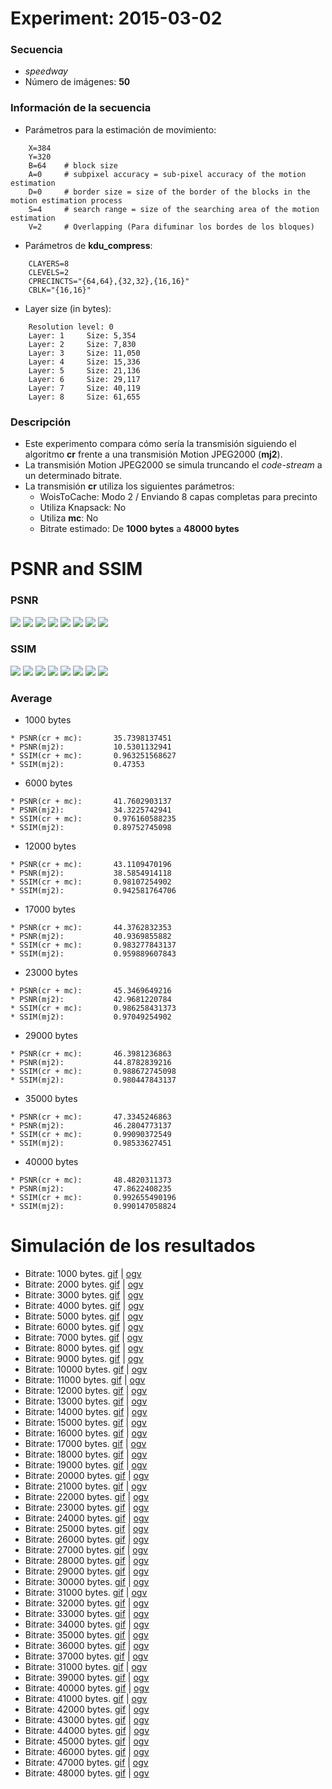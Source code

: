 Experiment: 2015-03-02
======================

### Secuencia

- *speedway*
- Número de imágenes: **50**

### Información de la secuencia
* Parámetros para la estimación de movimiento:
```
    X=384
    Y=320
    B=64    # block size
    A=0     # subpixel accuracy = sub-pixel accuracy of the motion estimation
    D=0     # border size = size of the border of the blocks in the motion estimation process
    S=4     # search range = size of the searching area of the motion estimation
    V=2     # Overlapping (Para difuminar los bordes de los bloques)
```

* Parámetros de **kdu_compress**:

```
    CLAYERS=8
    CLEVELS=2
    CPRECINCTS="{64,64},{32,32},{16,16}"
    CBLK="{16,16}"
```

* Layer size (in bytes):

```
    Resolution level: 0
    Layer: 1     Size: 5,354
    Layer: 2     Size: 7,830
    Layer: 3     Size: 11,050
    Layer: 4     Size: 15,336
    Layer: 5     Size: 21,136
    Layer: 6     Size: 29,117
    Layer: 7     Size: 40,119
    Layer: 8     Size: 61,655
```

### Descripción

- Este experimento compara cómo sería la transmisión siguiendo el algoritmo
  **cr** frente a una transmisión Motion JPEG2000 (**mj2**). 
- La transmisión Motion JPEG2000 se simula truncando el *code-stream* a
  un determinado bitrate.
- La transmisión **cr** utiliza los siguientes parámetros:
    - WoisToCache: Modo 2 / Enviando 8 capas completas para precinto
    - Utiliza Knapsack: No
    - Utiliza **mc**: No
    - Bitrate estimado: De **1000 bytes** a **48000 bytes**

PSNR and SSIM
=============

### PSNR

![](assets/psnr-1k-5k.png)
![](assets/psnr-6k-11k.png)
![](assets/psnr-12k-16k.png)
![](assets/psnr-17k-22k.png)
![](assets/psnr-23k-28k.png)
![](assets/psnr-29k-34k.png)
![](assets/psnr-35k-40k.png)
![](assets/psnr-40k-45k.png)

### SSIM

![](assets/ssim-1k-5k.png)
![](assets/ssim-6k-11k.png)
![](assets/ssim-12k-16k.png)
![](assets/ssim-17k-22k.png)
![](assets/ssim-23k-28k.png)
![](assets/ssim-29k-34k.png)
![](assets/ssim-35k-40k.png)
![](assets/ssim-40k-45k.png)

### Average
* 1000 bytes
```
* PSNR(cr + mc):       35.7398137451
* PSNR(mj2):           10.5301132941
* SSIM(cr + mc):       0.963251568627
* SSIM(mj2):           0.47353
```

* 6000 bytes
```
* PSNR(cr + mc):       41.7602903137
* PSNR(mj2):           34.3225742941
* SSIM(cr + mc):       0.976160588235
* SSIM(mj2):           0.89752745098
```

* 12000 bytes
```
* PSNR(cr + mc):       43.1109470196
* PSNR(mj2):           38.5854914118
* SSIM(cr + mc):       0.98107254902
* SSIM(mj2):           0.942581764706
```

* 17000 bytes
```
* PSNR(cr + mc):       44.3762832353
* PSNR(mj2):           40.9369855882
* SSIM(cr + mc):       0.983277843137
* SSIM(mj2):           0.959889607843
```

* 23000 bytes
```
* PSNR(cr + mc):       45.3469649216
* PSNR(mj2):           42.9681220784
* SSIM(cr + mc):       0.986258431373
* SSIM(mj2):           0.97049254902
```

* 29000 bytes
```
* PSNR(cr + mc):       46.3981236863
* PSNR(mj2):           44.8782839216
* SSIM(cr + mc):       0.988672745098
* SSIM(mj2):           0.980447843137
```

* 35000 bytes
```
* PSNR(cr + mc):       47.3345246863
* PSNR(mj2):           46.2804773137
* SSIM(cr + mc):       0.99090372549
* SSIM(mj2):           0.98533627451
```

* 40000 bytes
```
* PSNR(cr + mc):       48.4820311373
* PSNR(mj2):           47.8622408235
* SSIM(cr + mc):       0.992655490196
* SSIM(mj2):           0.990147058824
```

Simulación de los resultados
=============

* Bitrate: 1000 bytes. [gif](gif/all_1000.gif) | [ogv](ogv/all_1000.ogv)
* Bitrate: 2000 bytes. [gif](gif/all_2000.gif) | [ogv](ogv/all_2000.ogv)
* Bitrate: 3000 bytes. [gif](gif/all_3000.gif) | [ogv](ogv/all_3000.ogv)
* Bitrate: 4000 bytes. [gif](gif/all_4000.gif) | [ogv](ogv/all_4000.ogv)
* Bitrate: 5000 bytes. [gif](gif/all_5000.gif) | [ogv](ogv/all_5000.ogv)
* Bitrate: 6000 bytes. [gif](gif/all_6000.gif) | [ogv](ogv/all_6000.ogv)
* Bitrate: 7000 bytes. [gif](gif/all_7000.gif) | [ogv](ogv/all_7000.ogv)
* Bitrate: 8000 bytes. [gif](gif/all_8000.gif) | [ogv](ogv/all_8000.ogv)
* Bitrate: 9000 bytes. [gif](gif/all_9000.gif) | [ogv](ogv/all_9000.ogv)
* Bitrate: 10000 bytes. [gif](gif/all_10000.gif) | [ogv](ogv/all_10000.ogv)
* Bitrate: 11000 bytes. [gif](gif/all_11000.gif) | [ogv](ogv/all_11000.ogv)
* Bitrate: 12000 bytes. [gif](gif/all_12000.gif) | [ogv](ogv/all_12000.ogv)
* Bitrate: 13000 bytes. [gif](gif/all_13000.gif) | [ogv](ogv/all_13000.ogv)
* Bitrate: 14000 bytes. [gif](gif/all_14000.gif) | [ogv](ogv/all_14000.ogv)
* Bitrate: 15000 bytes. [gif](gif/all_15000.gif) | [ogv](ogv/all_15000.ogv)
* Bitrate: 16000 bytes. [gif](gif/all_16000.gif) | [ogv](ogv/all_16000.ogv)
* Bitrate: 17000 bytes. [gif](gif/all_17000.gif) | [ogv](ogv/all_17000.ogv)
* Bitrate: 18000 bytes. [gif](gif/all_18000.gif) | [ogv](ogv/all_18000.ogv)
* Bitrate: 19000 bytes. [gif](gif/all_19000.gif) | [ogv](ogv/all_19000.ogv)
* Bitrate: 20000 bytes. [gif](gif/all_20000.gif) | [ogv](ogv/all_20000.ogv)
* Bitrate: 21000 bytes. [gif](gif/all_21000.gif) | [ogv](ogv/all_21000.ogv)
* Bitrate: 22000 bytes. [gif](gif/all_22000.gif) | [ogv](ogv/all_22000.ogv)
* Bitrate: 23000 bytes. [gif](gif/all_23000.gif) | [ogv](ogv/all_23000.ogv)
* Bitrate: 24000 bytes. [gif](gif/all_24000.gif) | [ogv](ogv/all_24000.ogv)
* Bitrate: 25000 bytes. [gif](gif/all_25000.gif) | [ogv](ogv/all_25000.ogv)
* Bitrate: 26000 bytes. [gif](gif/all_26000.gif) | [ogv](ogv/all_26000.ogv)
* Bitrate: 27000 bytes. [gif](gif/all_27000.gif) | [ogv](ogv/all_27000.ogv)
* Bitrate: 28000 bytes. [gif](gif/all_28000.gif) | [ogv](ogv/all_28000.ogv)
* Bitrate: 29000 bytes. [gif](gif/all_29000.gif) | [ogv](ogv/all_29000.ogv)
* Bitrate: 30000 bytes. [gif](gif/all_30000.gif) | [ogv](ogv/all_30000.ogv)
* Bitrate: 31000 bytes. [gif](gif/all_31000.gif) | [ogv](ogv/all_31000.ogv)
* Bitrate: 32000 bytes. [gif](gif/all_32000.gif) | [ogv](ogv/all_32000.ogv)
* Bitrate: 33000 bytes. [gif](gif/all_33000.gif) | [ogv](ogv/all_33000.ogv)
* Bitrate: 34000 bytes. [gif](gif/all_34000.gif) | [ogv](ogv/all_34000.ogv)
* Bitrate: 35000 bytes. [gif](gif/all_35000.gif) | [ogv](ogv/all_35000.ogv)
* Bitrate: 36000 bytes. [gif](gif/all_36000.gif) | [ogv](ogv/all_36000.ogv)
* Bitrate: 37000 bytes. [gif](gif/all_37000.gif) | [ogv](ogv/all_37000.ogv)
* Bitrate: 31000 bytes. [gif](gif/all_38000.gif) | [ogv](ogv/all_38000.ogv)
* Bitrate: 39000 bytes. [gif](gif/all_39000.gif) | [ogv](ogv/all_39000.ogv)
* Bitrate: 40000 bytes. [gif](gif/all_40000.gif) | [ogv](ogv/all_40000.ogv)
* Bitrate: 41000 bytes. [gif](gif/all_41000.gif) | [ogv](ogv/all_41000.ogv)
* Bitrate: 42000 bytes. [gif](gif/all_42000.gif) | [ogv](ogv/all_42000.ogv)
* Bitrate: 43000 bytes. [gif](gif/all_43000.gif) | [ogv](ogv/all_43000.ogv)
* Bitrate: 44000 bytes. [gif](gif/all_44000.gif) | [ogv](ogv/all_44000.ogv)
* Bitrate: 45000 bytes. [gif](gif/all_45000.gif) | [ogv](ogv/all_45000.ogv)
* Bitrate: 46000 bytes. [gif](gif/all_46000.gif) | [ogv](ogv/all_41000.ogv)
* Bitrate: 47000 bytes. [gif](gif/all_47000.gif) | [ogv](ogv/all_47000.ogv)
* Bitrate: 48000 bytes. [gif](gif/all_48000.gif) | [ogv](ogv/all_48000.ogv)
